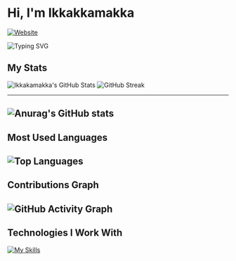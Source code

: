 # Hi, I'm Ikkakkamakka

[![Website](https://img.shields.io/badge/Website-blue?style=flat-square&logo=google-chrome)](www.erictessers.com)

![Typing SVG](https://readme-typing-svg.herokuapp.com?color=F7CACA&lines=Welcome+to+my+GitHub+profile!;I'm+a+passionate+developer!)

## My Stats

![Ikkakamakka's GitHub Stats](https://github-readme-stats.vercel.app/api?username=ikkakkamakka&show_icons=true&theme=ambient_gradient&count_private=true)
![GitHub Streak](https://github-readme-streak-stats.herokuapp.com/?user=ikkakkamakka&theme=dark)

---
![Anurag's GitHub stats](https://github-readme-stats.vercel.app/api?username=ikkakkamakka&show=reviews,discussions_started,discussions_answered,prs_merged,prs_merged_percentage)
---
## Most Used Languages
![Top Languages](https://github-readme-stats.vercel.app/api/top-langs/?username=ikkakkamakka&langs_count=10&layout=compact&theme=dark)
---
## Contributions Graph
![GitHub Activity Graph](https://github-readme-activity-graph.vercel.app/graph?username=ikkakkamakka&theme=react-dark)
---

## Technologies I Work With

[![My Skills](https://skillicons.dev/icons?i=javascript,typescript,html,css,react,nodejs,vue,mysql,mongodb,aws,git,docker,python&theme=dark)](https://skillicons.dev)

